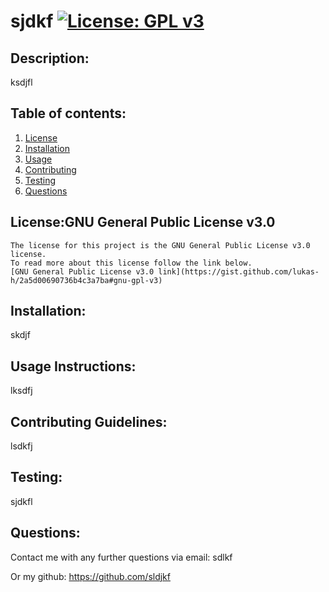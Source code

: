 # sjdkf [![License: GPL v3](https://img.shields.io/badge/License-GPLv3-blue.svg)](https://www.gnu.org/licenses/gpl-3.0)
  ## Description: 
  ksdjfl
  ## Table of contents:
  1. [License](#License) 
  1. [Installation](#Installation)
  1. [Usage](#Usage-Instructions)  
  1. [Contributing](#Contributing-Guidelines)
  1. [Testing](#Testing)
  1. [Questions](#Questions)

  ## License:GNU General Public License v3.0
    
    The license for this project is the GNU General Public License v3.0 license.
    To read more about this license follow the link below.
    [GNU General Public License v3.0 link](https://gist.github.com/lukas-h/2a5d00690736b4c3a7ba#gnu-gpl-v3)

    

  ## Installation:  
  skdjf

  ## Usage Instructions:
  lksdfj

  ## Contributing Guidelines:
  lsdkfj

  ## Testing:
  sjdkfl

  ## Questions:
  Contact me with any further questions via email:
  sdlkf

  Or my github:
  https://github.com/sldjkf
